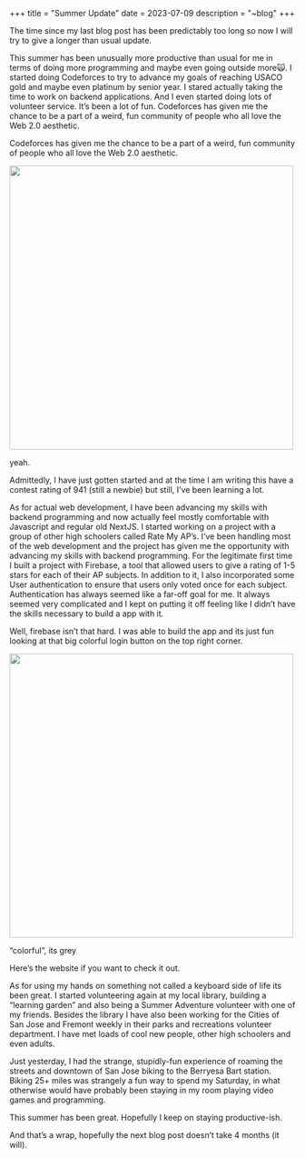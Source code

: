 +++
title = "Summer Update"
date = 2023-07-09
description = "~blog"
+++

The time since my last blog post has been predictably too long so now I will try to give a longer than usual update.

This summer has been unusually more productive than usual for me in terms of doing more programming and maybe even going outside more🙀. I started doing Codeforces to try to advance my goals of reaching USACO gold and maybe even platinum by senior year. I stared actually taking the time to work on backend applications. And I even started doing lots of volunteer service. It’s been a lot of fun. Codeforces has given me the chance to be a part of a weird, fun community of people who all love the Web 2.0 aesthetic.

Codeforces has given me the chance to be a part of a weird, fun community of people who all love the Web 2.0 aesthetic.

<img src="/cf.png" width="500">

yeah.


Admittedly, I have just gotten started and at the time I am writing this have a contest rating of 941 (still a newbie) but still, I’ve been learning a lot.

As for actual web development, I have been advancing my skills with backend programming and now actually feel mostly comfortable with Javascript and regular old NextJS. I started working on a project with a group of other high schoolers called Rate My AP’s. I’ve been handling most of the web development and the project has given me the opportunity with advancing my skills with backend programming. For the legitimate first time I built a project with Firebase, a tool that allowed users to give a rating of 1-5 stars for each of their AP subjects. In addition to it, I also incorporated some User authentication to ensure that users only voted once for each subject. Authentication has always seemed like a far-off goal for me. It always seemed very complicated and I kept on putting it off feeling like I didn’t have the skills necessary to build a app with it.

Well, firebase isn’t that hard. I was able to build the app and its just fun looking at that big colorful login button on the top right corner.

<img src="/rate-my-aps.png" width="500">

“colorful”, its grey


Here’s the website if you want to check it out.

As for using my hands on something not called a keyboard side of life its been great. I started volunteering again at my local library, building a “learning garden” and also being a Summer Adventure volunteer with one of my friends. Besides the library I have also been working for the Cities of San Jose and Fremont weekly in their parks and recreations volunteer department. I have met loads of cool new people, other high schoolers and even adults.

Just yesterday, I had the strange, stupidly-fun experience of roaming the streets and downtown of San Jose biking to the Berryesa Bart station. Biking 25+ miles was strangely a fun way to spend my Saturday, in what otherwise would have probably been staying in my room playing video games and programming.

This summer has been great. Hopefully I keep on staying productive-ish.

And that’s a wrap, hopefully the next blog post doesn’t take 4 months (it will).